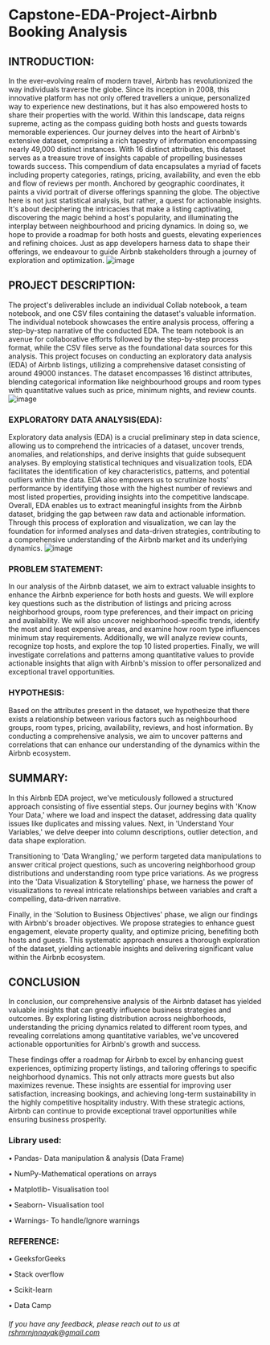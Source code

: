 #  Capstone-EDA-Project-Airbnb Booking Analysis

## INTRODUCTION: 
In the ever-evolving realm of modern travel, Airbnb has revolutionized the way individuals traverse the globe. Since its inception in 2008, this innovative platform has not only offered travellers a unique, personalized way to experience new destinations, but it has also empowered hosts to share their properties with the world. Within this landscape, data reigns supreme, acting as the compass guiding both hosts and guests towards memorable experiences.
Our journey delves into the heart of Airbnb's extensive dataset, comprising a rich tapestry of information encompassing nearly 49,000 distinct instances. With 16 distinct attributes, this dataset serves as a treasure trove of insights capable of propelling businesses towards success. This compendium of data encapsulates a myriad of facets including property categories, ratings, pricing, availability, and even the ebb and flow of reviews per month. Anchored by geographic coordinates, it paints a vivid portrait of diverse offerings spanning the globe.
The objective here is not just statistical analysis, but rather, a quest for actionable insights. It's about deciphering the intricacies that make a listing captivating, discovering the magic behind a host's popularity, and illuminating the interplay between neighbourhood and pricing dynamics. In doing so, we hope to provide a roadmap for both hosts and guests, elevating experiences and refining choices. Just as app developers harness data to shape their offerings, we endeavour to guide Airbnb stakeholders through a journey of exploration and optimization.
![image](https://github.com/rashmi0852/AirBnb-Booking-Analysis-EDA--/assets/141851759/a140f137-8599-48a4-a92e-f068cd5ef3f2)

## PROJECT DESCRIPTION:
The project's deliverables include an individual Collab notebook, a team notebook, and one CSV files containing the dataset's valuable information. The individual notebook showcases the entire analysis process, offering a step-by-step narrative of the conducted EDA. The team notebook is an avenue for collaborative efforts followed by the step-by-step process format, while the CSV files serve as the foundational data sources for this analysis. This project focuses on conducting an exploratory data analysis (EDA) of Airbnb listings, utilizing a comprehensive dataset consisting of around 49000 instances. The dataset encompasses 16 distinct attributes, blending categorical information like neighbourhood groups and room types with quantitative values such as price, minimum nights, and review counts.
![image](https://github.com/rashmi0852/AirBnb-Booking-Analysis-EDA--/assets/141851759/d7b73632-6218-4e16-ab3e-50f06ee9d065)

### EXPLORATORY DATA ANALYSIS(EDA):
Exploratory data analysis (EDA) is a crucial preliminary step in data science, allowing us to comprehend the intricacies of a dataset, uncover trends, anomalies, and relationships, and derive insights that guide subsequent analyses. By employing statistical techniques and visualization tools, EDA facilitates the identification of key characteristics, patterns, and potential outliers within the data. EDA also empowers us to scrutinize hosts' performance by identifying those with the highest number of reviews and most listed properties, providing insights into the competitive landscape. 
Overall, EDA enables us to extract meaningful insights from the Airbnb dataset, bridging the gap between raw data and actionable information. Through this process of exploration and visualization, we can lay the foundation for informed analyses and data-driven strategies, contributing to a comprehensive understanding of the Airbnb market and its underlying dynamics.
![image](https://github.com/rashmi0852/AirBnb-Booking-Analysis-EDA--/assets/141851759/68afaea7-86a5-4a71-80f8-5a619050f254)

### PROBLEM STATEMENT:
In our analysis of the Airbnb dataset, we aim to extract valuable insights to enhance the Airbnb experience for both hosts and guests. We will explore key questions such as the distribution of listings and pricing across neighborhood groups, room type preferences, and their impact on pricing and availability. We will also uncover neighborhood-specific trends, identify the most and least expensive areas, and examine how room type influences minimum stay requirements. Additionally, we will analyze review counts, recognize top hosts, and explore the top 10 listed properties. Finally, we will investigate correlations and patterns among quantitative values to provide actionable insights that align with Airbnb's mission to offer personalized and exceptional travel opportunities.

### HYPOTHESIS:
Based on the attributes present in the dataset, we hypothesize that there exists a relationship between various factors such as neighbourhood groups, room types, pricing, availability, reviews, and host information. By conducting a comprehensive analysis, we aim to uncover patterns and correlations that can enhance our understanding of the dynamics within the Airbnb ecosystem.


## SUMMARY:
In this Airbnb EDA project, we've meticulously followed a structured approach consisting of five essential steps. Our journey begins with 'Know Your Data,' where we load and inspect the dataset, addressing data quality issues like duplicates and missing values. Next, in 'Understand Your Variables,' we delve deeper into column descriptions, outlier detection, and data shape exploration.

Transitioning to 'Data Wrangling,' we perform targeted data manipulations to answer critical project questions, such as uncovering neighborhood group distributions and understanding room type price variations. As we progress into the 'Data Visualization & Storytelling' phase, we harness the power of visualizations to reveal intricate relationships between variables and craft a compelling, data-driven narrative.

Finally, in the 'Solution to Business Objectives' phase, we align our findings with Airbnb's broader objectives. We propose strategies to enhance guest engagement, elevate property quality, and optimize pricing, benefiting both hosts and guests. This systematic approach ensures a thorough exploration of the dataset, yielding actionable insights and delivering significant value within the Airbnb ecosystem.

## CONCLUSION
In conclusion, our comprehensive analysis of the Airbnb dataset has yielded valuable insights that can greatly influence business strategies and outcomes. By exploring listing distribution across neighborhoods, understanding the pricing dynamics related to different room types, and revealing correlations among quantitative variables, we've uncovered actionable opportunities for Airbnb's growth and success. 

These findings offer a roadmap for Airbnb to excel by enhancing guest experiences, optimizing property listings, and tailoring offerings to specific neighborhood dynamics. This not only attracts more guests but also maximizes revenue. These insights are essential for improving user satisfaction, increasing bookings, and achieving long-term sustainability in the highly competitive hospitality industry. With these strategic actions, Airbnb can continue to provide exceptional travel opportunities while ensuring business prosperity.

### Library used:
•	Pandas- Data manipulation & analysis (Data Frame)

•	NumPy-Mathematical operations on arrays

•	Matplotlib- Visualisation tool

•	Seaborn- Visualisation tool

•	Warnings- To handle/Ignore warnings


### REFERENCE:
•	GeeksforGeeks

•	Stack overflow

•	Scikit-learn

•	Data Camp

 ###### If you have any feedback, please reach out to us at rshmrnjnnayak@gmail.com






